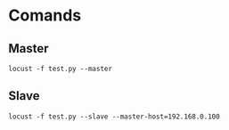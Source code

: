 # Comands


## Master
```shell
locust -f test.py --master
```


## Slave
```shell
locust -f test.py --slave --master-host=192.168.0.100
```
